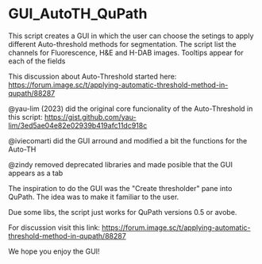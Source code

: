 # GUI_AutoTH_QuPath

This script creates a GUI in which the user can choose the setings to apply different Auto-threshold methods for segmentation.
The script list the channels for Fluorescence, H&E and H-DAB images. Tooltips appear for each of the fields

This discussion about Auto-Threshold started here: https://forum.image.sc/t/applying-automatic-threshold-method-in-qupath/88287

@yau-lim (2023) did the original core funcionality of the Auto-Threshold in this script: https://gist.github.com/yau-lim/3ed5ae04e82e02939b419afc11dc918c


@iviecomarti did the GUI arround and modified a bit the functions for the Auto-TH


@zindy removed deprecated libraries and made posible that  the GUI appears as  a tab

The inspiration to do the GUI was the "Create thresholder" pane into QuPath. The idea was to make it familiar to the user. 

 Due some libs, the script just works for QuPath versions 0.5 or avobe.

For discussion visit this link: https://forum.image.sc/t/applying-automatic-threshold-method-in-qupath/88287

We hope you enjoy the GUI!
